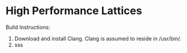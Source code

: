 # High Performance Lattices
Build Instructions:

1. Download and install Clang. Clang is assumed to reside in /usr/bin/.
2. sss
